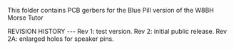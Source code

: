 This folder contains PCB gerbers for the Blue Pill version of the W8BH Morse Tutor

REVISION HISTORY ---
Rev 1: test version. 
Rev 2: initial public release. 
Rev 2A: enlarged holes for speaker pins.
